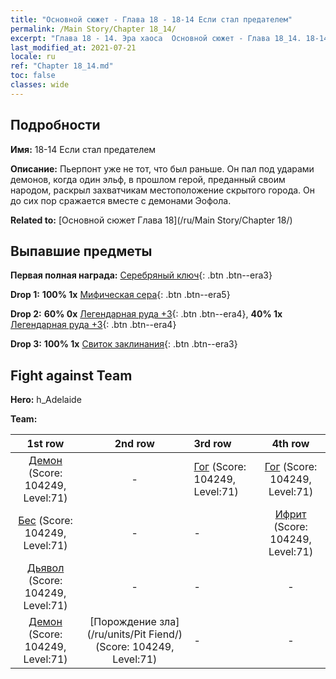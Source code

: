 ```yaml
---
title: "Основной сюжет - Глава 18 - 18-14 Если стал предателем"
permalink: /Main Story/Chapter 18_14/
excerpt: "Глава 18 - 14. Эра хаоса  Основной сюжет - Глава 18_14. 18-14 Если стал предателем"
last_modified_at: 2021-07-21
locale: ru
ref: "Chapter 18_14.md"
toc: false
classes: wide
---
```


## Подробности

 **Имя:** 18-14 Если стал предателем

 **Описание:** Пьерпонт уже не тот, что был раньше. Он пал под ударами демонов, когда один эльф, в прошлом герой, преданный своим народом, раскрыл захватчикам местоположение скрытого города. Он до сих пор сражается вместе с демонами Эофола.

 **Related to:** [Основной сюжет Глава 18](/ru/Main Story/Chapter 18/)

## Выпавшие предметы

 **Первая полная награда:** [Серебряный ключ](/ItemsRU/con_693/){: .btn .btn--era3}

 **Drop 1:** **100% 1x** [Мифическая сера](/ItemsRU/mat_64/){: .btn .btn--era5}

 **Drop 2:** **60% 0x** [Легендарная руда +3](/ItemsRU/mat_54/){: .btn .btn--era4}, **40% 1x** [Легендарная руда +3](/ItemsRU/mat_54/){: .btn .btn--era4}

 **Drop 3:** **100% 1x** [Свиток заклинания](/ItemsRU/con_694/){: .btn .btn--era3}


## Fight against Team
 **Hero:** h_Adelaide

 **Team:**


  | 1st row | 2nd row | 3rd row | 4th row |
  |:----:|:----:|:----|:----:|
  | [Демон](/ru/units/Demon/) (Score: 104249, Level:71)  | - | [Гог](/ru/units/Gog/) (Score: 104249, Level:71)  | [Гог](/ru/units/Gog/) (Score: 104249, Level:71)  |
  | [Бес](/ru/units/Imp/) (Score: 104249, Level:71)  | - | - | [Ифрит](/ru/units/Efreeti/) (Score: 104249, Level:71)  |
  | [Дьявол](/ru/units/Devil/) (Score: 104249, Level:71)  | - | - | - |
  | [Демон](/ru/units/Demon/) (Score: 104249, Level:71)  | [Порождение зла](/ru/units/Pit Fiend/) (Score: 104249, Level:71)  | - | - |


